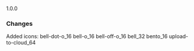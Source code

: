 <a name="1.0.0">1.0.0</a>

### Changes
Added icons:
bell-dot-o_16
bell-o_16
bell-off-o_16
bell_32
bento_16
upload-to-cloud_64